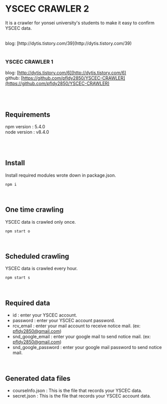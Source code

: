YSCEC CRAWLER 2
=============
It is a crawler for yonsei university's students to make it easy to confirm YSCEC data.

<br>
blog: [http://dytis.tistory.com/39](http://dytis.tistory.com/39)
<br><br>

### YSCEC CRAWLER 1
blog: [http://dytis.tistory.com/6](http://dytis.tistory.com/6) <br>
github: [https://github.com/pfldy2850/YSCEC-CRAWLER](https://github.com/pfldy2850/YSCEC-CRAWLER)

<br><br>

Requirements
-------------
npm version : 5.4.0
<br>
node version : v8.4.0

<br><br>

Install
-------------
Install required modules wrote down in package.json.
<br>
<pre><code>npm i</code></pre>

<br>

One time crawling
-------------
YSCEC data is crawled only once.
<br>
<pre><code>npm start o</code></pre>

<br>

Scheduled crawling
-------------
YSCEC data is crawled every hour.
<br>
<pre><code>npm start s</code></pre>

<br>

Required data
-------------
* id : enter your YSCEC account.
* password : enter your YSCEC account password.
* rcv_email : enter your mail account to receive notice mail. (ex: pfldy2850@gmail.com)
* snd_google_email : enter your google mail to send notice mail. (ex: pfldy2850@gmail.com)
* snd_google_password : enter your google mail password to send notice mail.

<br>

Generated data files
-------------
* courseInfo.json : This is the file that records your YSCEC data.
* secret.json : This is the file that records your YSCEC account data.
